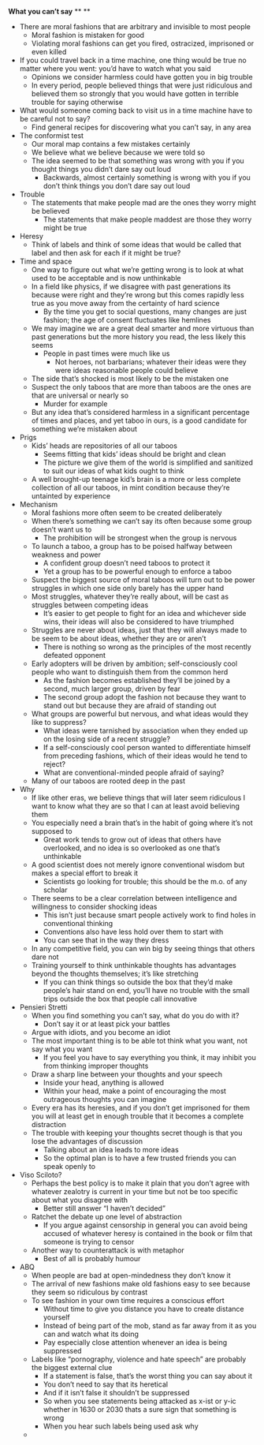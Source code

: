 **What you can’t say**
**
**
- There are moral fashions that are arbitrary and invisible to most people
	- Moral fashion is mistaken for good
	- Violating moral fashions can get you fired, ostracized, imprisoned or even killed
- If you could travel back in a time machine, one thing would be true no matter where you went: you’d have to watch what you said
	- Opinions we consider harmless could have gotten you in big trouble
	- In every period, people believed things that were just ridiculous and believed them so strongly that you would have gotten in terrible trouble for saying otherwise
- What would someone coming back to visit us in a time machine have to be careful not to say?
	- Find general recipes for discovering what you can’t say, in any area
- The conformist test
	- Our moral map contains a few mistakes certainly
	- We believe what we believe because we were told so
	- The idea seemed to be that something was wrong with you if you thought things you didn’t dare say out loud
		- Backwards, almost certainly something is wrong with you if you don’t think things you don’t dare say out loud
- Trouble
	- The statements that make people mad are the ones they worry might be believed
		- The statements that make people maddest are those they worry might be true
- Heresy
	- Think of labels and think of some ideas that would be called that label and then ask for each if it might be true?
- Time and space
	- One way to figure out what we’re getting wrong is to look at what used to be acceptable and is now unthinkable
	- In a field like physics, if we disagree with past generations its because were right and they’re wrong but this comes rapidly less true as you move away from the certainty of hard science
		- By the time you get to social questions, many changes are just fashion; the age of consent fluctuates like hemlines
	- We may imagine we are a great deal smarter and more virtuous than past generations but the more history you read, the less likely this seems
		- People in past times were much like us
			- Not heroes, not barbarians; whatever their ideas were they were ideas reasonable people could believe
	- The side that’s shocked is most likely to be the mistaken one
	- Suspect the only taboos that are more than taboos are the ones are that are universal or nearly so
		- Murder for example
	- But any idea that’s considered harmless in a significant percentage of times and places, and yet taboo in ours, is a good candidate for something we’re mistaken about
- Prigs
	- Kids’ heads are repositories of all our taboos
		- Seems fitting that kids’ ideas should be bright and clean
		- The picture we give them of the world is simplified and sanitized to suit our ideas of what kids ought to think
	- A well brought-up teenage kid’s brain is a more or less complete collection of all our taboos, in mint condition because they’re untainted by experience
- Mechanism
	- Moral fashions more often seem to be created deliberately
	- When there’s something we can’t say its often because some group doesn’t want us to
		- The prohibition will be strongest when the group is nervous
	- To launch a taboo, a group has to be poised halfway between weakness and power
		- A confident group doesn’t need taboos to protect it
		- Yet a group has to be powerful enough to enforce a taboo
	- Suspect the biggest source of moral taboos will turn out to be power struggles in which one side only barely has the upper hand
	- Most struggles, whatever they’re really about, will be cast as struggles between competing ideas
		- It’s easier to get people to fight for an idea and whichever side wins, their ideas will also be considered to have triumphed
	- Struggles are never about ideas, just that they will always made to be seem to be about ideas, whether they are or aren’t
		- There is nothing so wrong as the principles of the most recently defeated opponent
	- Early adopters will be driven by ambition; self-consciously cool people who want to distinguish them from the common herd
		- As the fashion becomes established they’ll be joined by a second, much larger group, driven by fear
		- The second group adopt the fashion not because they want to stand out but because they are afraid of standing out
	- What groups are powerful but nervous, and what ideas would they like to suppress?
		- What ideas were tarnished by association when they ended up on the losing side of a recent struggle?
		- If a self-consciously cool person wanted to differentiate himself from preceding fashions, which of their ideas would he tend to reject?
		- What are conventional-minded people afraid of saying?
	- Many of our taboos are rooted deep in the past
- Why
	- If like other eras, we believe things that will later seem ridiculous I want to know what they are so that I can at least avoid believing them
	- You especially need a brain that’s in the habit of going where it’s not supposed to
		- Great work tends to grow out of ideas that others have overlooked, and no idea is so overlooked as one that’s unthinkable
	- A good scientist does not merely ignore conventional wisdom but makes a special effort to break it
		- Scientists go looking for trouble; this should be the m.o. of any scholar
	- There seems to be a clear correlation between intelligence and willingness to consider shocking ideas
		- This isn’t just because smart people actively work to find holes in conventional thinking
		- Conventions also have less hold over them to start with
		- You can see that in the way they dress
	- In any competitive field, you can win big by seeing things that others dare not
	- Training yourself to think unthinkable thoughts has advantages beyond the thoughts themselves; it’s like stretching
		- If you can think things so outside the box that they’d make people’s hair stand on end, you’ll have no trouble with the small trips outside the box that people call innovative
- Pensieri Stretti
	- When you find something you can’t say, what do you do with it?
		- Don’t say it or at least pick your battles
	- Argue with idiots, and you become an idiot
	- The most important thing is to be able tot think what you want, not say what you want
		- If you feel you have to say everything you think, it may inhibit you from thinking improper thoughts
	- Draw a sharp line between your thoughts and your speech
		- Inside your head, anything is allowed
		- Within your head, make a point of encouraging the most outrageous thoughts you can imagine
	- Every era has its heresies, and if you don’t get imprisoned for them you will at least get in enough trouble that it becomes a complete distraction
	- The trouble with keeping your thoughts secret though is that you lose the advantages of discussion
		- Talking about an idea leads to more ideas
		- So the optimal plan is to have a few trusted friends you can speak openly to
- Viso Sciloto?
	- Perhaps the best policy is to make it plain that you don’t agree with whatever zealotry is current in your time but not be too specific about what you disagree with
		- Better still answer “I haven’t decided”
	- Ratchet the debate up one level of abstraction
		- If you argue against censorship in general you can avoid being accused of whatever heresy is contained in the book or film that someone is trying to censor 
	- Another way to counterattack is with metaphor
		- Best of all is probably humour
- ABQ
	- When people are bad at open-mindedness they don’t know it
	- The arrival of new fashions make old fashions easy to see because they seem so ridiculous by contrast
	- To see fashion in your own time requires a conscious effort
		- Without time to give you distance you have to create distance yourself
		- Instead of being part of the mob, stand as far away from it as you can and watch what its doing
		- Pay especially close attention whenever an idea is being suppressed
	- Labels like “pornography, violence and hate speech” are probably the biggest external clue
		- If a statement is false, that’s the worst thing you can say about it
		- You don’t need to say that its heretical 
		- And if it isn’t false it shouldn’t be suppressed
		- So when you see statements being attacked as x-ist or y-ic whether in 1630 or 2030 thats a sure sign that something is wrong
		- When you hear such labels being used ask why
	- 

